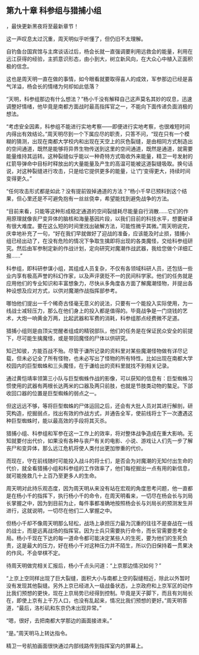 ## 第九十章 科参组与猎捕小组
，最快更新黑夜将至最新章节！

这一声叹息太过沉重，周天明似乎听懂了，但仍旧不太理解。

自钓鱼台国宾馆与主席谈话过后，杨会长就一直强调要利用远救会的能量，利用在远江获得的经验，主抓意识形态，由小到大，树立新风向，在大众心中植入正面积极的信念。

这也是周天明一直在做的事情，如今眼看就要取得喜人的成效，军参那边已经是喜气洋溢，杨会长的情绪为何却如此低落？

“天明，科参组那边有什么想法？”杨小千没有解释自己这声莫名其妙的叹息，迅速调整好情绪，他毕竟是南都方面战时最高指挥官之一，不能向下面传递负面消极的想法。

“考虑安全因素，科参组不能进行实地考察——即便进行实地考察，也很难短时间内得出有效结论。”周天明尽到一个下属应尽的职责，只答不问，“现在只有一个模糊的猜测，出现在南都大学校内和出现在天空上的灰色裂缝，是由相同方式制造出的空间通道，既然是能够将异界生物传送到这里的空间通道，既然是通道，就需要能量维持其运转。这种裂缝似乎能以一种奇特方式吸收外来能量，精卫一号发射的红箭导弹命中目标时释放出的大量能量及产生的高温可能被这道裂缝吸取。换句话说，对这种裂缝进行攻击，只是给它提供更多的能量，让‘门’变得更大，持续时间变得更久。”

“任何攻击形式都是如此？没有提前毁掉通道的方法？”杨小千早已预料到这个结果，但心里还是不可避免抱有一丝丝侥幸，希望能找到避免战争的方法。

“目前来看，只能等这种形成稳定通道的空间裂缝耗尽能量自行消散……它们的作用原理就像丧尸变异体的脑核和海量基因片段，以我们目前的科技水平，想要破译有很大难度。要在这么短的时间里找出破解方法，可能性微乎其微。”周天明说完，庆幸地补充了一句，“好在我们早就做好了迎战的准备，应该能及时止损，猎捕小组已经出动了，在没有危险的情况下争取生擒即将出现的各类魔怪，交给科参组研究。然后由军参制定新的作战计划，定向研究对魔潮作战武器，我给您做个详细汇报……”

科参组，即科研参谋小组，其组成人员复杂，不仅有各领域科研人员，还包括一些业内享有极高声誉的科幻作家，以及声评褒贬不一的民间科学家。他们的任务就是应用他们的专业知识和丰富想象力，尽快从多角度各方面了解魔潮怪物，并提出各种设想及应对方式，以供对魔潮作战指挥部参考。

哪怕他们提出一千个稀奇古怪毫无意义的说法，只要有一个能投入实际使用，为一线战士减轻压力，那么在他们身上的投入都是值得的。毕竟战争是一门烧钱的艺术，大炮一响黄金万两，比起武器和军费的消耗，科参组那点经费微不足道。

猎捕小组则是由顶尖觉醒者组成的精锐部队，他们的任务是在保证民众安全的前提下，尽可能生擒魔怪，或是带回魔怪的尸体以供研究。

知己知彼，方能百战不殆。尽管于谦所记录的资料里对某些魔潮怪物做有详尽记载，但未必记全了所有怪物，也未必写出了怪物的所有特性。比如出现在南都大学校园内的巨型蜘蛛和三头魔怪，在于谦给出的资料里就找不到相关记录。

通过黄恺靖率领第三小队与巨型蜘蛛作战的影像，可以获知的信息有：巨型蜘蛛习惯使用的武器有两根长达两米的口器及两只前肢，也就是节肢类动物的螯足。下郃收回口器的位置是巨型蜘蛛的弱点之一。

但这远远不够，等将巨型蜘蛛的尸体运回之后，还会有大批人员对其进行解剖，研究构造，挖掘弱点，找出有效的作战方式，并通告全军，使前线将士下一次遭遇这种巨型蜘蛛时，能以最高效的手段将其灭杀。

猎捕小组、科参组和军参在这一工作上的效率，将对整体战争造成在重大影响。无知就要付出代价，如果没有各种与丧尸有关的电影、小说、游戏让人们先一步了解丧尸和变异体，那么远江危机将使人类付出更加惨重的代价。

而现在，守在前线随时可能投入战斗的将士们，是否会为对魔潮的无知付出生命的代价，就全看猎捕小组和科参组的工作效率了，他们每挖掘出一点有用的新信息，就可能挽救几十上百乃至更多人的生命。

周天明对此持乐观态度，因为周天明从来没有站在宏观的角度思考问题，他一直都是在杨小千的指挥下，执行杨小千的命令，在周天明看来，一切尽在杨会长与刘局长掌握之中，因为到目前为止，每件事都准确地按照杨会长与刘局长的预测发生并进行，这就说明，一切尽在他们二人掌握之中。

但杨小千却不像周天明那么轻松，战场上承担压力最为沉重的往往不是奋战在一线的战士，而是远离战场的指挥官。因为士兵只需要执行命令，而长官需要思考全局。杨小千现在下达的每一道命令都可能决定某些人的生死，要为他们的生死负责，这是最大的压力，好在杨小千对这种压力并不陌生，所以仍旧保持着一贯果决的作风，不会举棋不定。

待周天明做完相关汇报后，杨小千点头问道：“上京那边情况如何？”

“上京上空同样出现了巨大裂缝，面积大小与南都上空的裂缝相近，除此以外暂时没有发现其他裂缝。另外上京已经进入一级战备状态，上京政府和上京军区的动作比我们预想的更快，现在上京局势已经得到控制。毕竟是天子脚下，而且有刘局长在，即使上京有上千万人口，也没有乱起来，情况比我们预想的更好。”周天明答道，“最后，洛杉矶和东京仍未出现异常。”

“嗯，很好，去把南都大学那边的画面接进来。”

“是。”周天明马上转达指令。

精卫一号航拍画面很快通过内部线路传到指挥室内的屏幕上。

